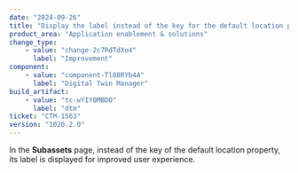 ```yaml
---
date: "2024-09-26"
title: "Display the label instead of the key for the default location property"
product_area: "Application enablement & solutions"
change_type:
    - value: "change-2c7RdTdXo4"
      label: "Improvement"
component:
    - value: "component-Tl88RYb4A"
      label: "Digital Twin Manager"
build_artifact:
    - value: "tc-wYIY0MBDO"
      label: "dtm"
ticket: "CTM-1563"
version: "1020.2.0"
---
```

In the **Subassets** page, instead of the key of the default location property, its label is displayed for improved user experience.

